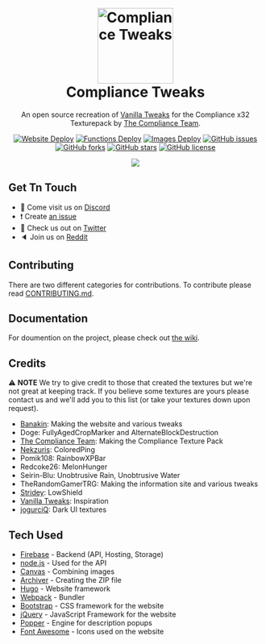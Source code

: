 [discord]:https://discord.gg/kBMEmDD
[twitter]:https://twitter.com/faithfultweaks
[reddit]:https://www.reddit.com/r/FaithfulTweaks/
[wiki]:https://github.com/ComplianceTweaks/ComplianceTweaks/wiki

<h1 align="center">
    <br>
    <a href="https://faithfultweaks.com/"><img src="https://raw.githubusercontent.com/ComplianceTweaks/ComplianceTweaks/master/website/static/images/logo.png" alt="Compliance Tweaks" width="150"></a>
    <br>
    Compliance Tweaks
    <br>
</h1>

<p align="center">An open source recreation of <a href="https://vanillatweaks.net/picker/resource-packs/">Vanilla Tweaks</a> for the Compliance x32 Texturepack by <a href="https://compliancepack.net/">The Compliance Team</a>.</p>

<p align="center">
    <a href="https://github.com/ComplianceTweaks/ComplianceTweaks/actions"><img alt="Website Deploy" src="https://github.com/ComplianceTweaks/ComplianceTweaks/workflows/Website%20Deploy/badge.svg"></a>
    <a href="https://github.com/ComplianceTweaks/ComplianceTweaks/actions"><img alt="Functions Deploy" src="https://github.com/ComplianceTweaks/ComplianceTweaks/workflows/Functions%20Deploy/badge.svg"></a>
    <a href="https://github.com/ComplianceTweaks/ComplianceTweaks/actions"><img alt="Images Deploy" src="https://github.com/ComplianceTweaks/ComplianceTweaks/workflows/Images%20Deploy/badge.svg"></a>
    <a href="https://github.com/ComplianceTweaks/ComplianceTweaks/issues"><img alt="GitHub issues" src="https://img.shields.io/github/issues/ComplianceTweaks/ComplianceTweaks"></a>
    <a href="https://github.com/ComplianceTweaks/ComplianceTweaks/network"><img alt="GitHub forks" src="https://img.shields.io/github/forks/ComplianceTweaks/ComplianceTweaks"></a>
    <a href="https://github.com/ComplianceTweaks/ComplianceTweaks/stargazers"><img alt="GitHub stars" src="https://img.shields.io/github/stars/ComplianceTweaks/ComplianceTweaks"></a>
    <a href="https://github.com/ComplianceTweaks/ComplianceTweaks/blob/master/LICENSE"><img alt="GitHub license" src="https://img.shields.io/github/license/ComplianceTweaks/ComplianceTweaks"></a>
</p>

<p align="center"><img src="https://raw.githubusercontent.com/ComplianceTweaks/ComplianceTweaks/master/screenshot.png"></img></p>

## Get Tn Touch
- 💬 Come visit us on [Discord][discord]
- ❗️ Create [an issue](https://github.com/ComplianceTweaks/ComplianceTweaks/issues/new)
- 🦜 Check us out on [Twitter][twitter]
- 🔈 Join us on [Reddit][reddit]

## Contributing
There are two different categories for contributions. To contribute please read [CONTRIBUTING.md](CONTRIBUTING.md).

## Documentation
For doumention on the project, please check out [the wiki][wiki].

## Credits
⚠ **NOTE** We try to give credit to those that created the textures but we're not great at keeping track. If you believe some textures are yours please contact us and we'll add you to this list (or take your textures down upon request).
- [Banakin](https://banakin.github.io): Making the website and various tweaks
- Doge: FullyAgedCropMarker and AlternateBlockDestruction
- [The Compliance Team](https://compliancepack.net/): Making the Compliance Texture Pack
- [Nekzuris](https://twitter.com/Nekzuris): ColoredPing
- Pomik108: RainbowXPBar
- Redcoke26: MelonHunger
- Seirin-Blu: Unobtrusive Rain, Unobtrusive Water
- TheRandomGamerTRG: Making the information site and various tweaks
- [Stridey](https://www.planetminecraft.com/member/stridey/): LowShield
- [Vanilla Tweaks](https://vanillatweaks.net/picker/resource-packs/): Inspiration
- [jogurciQ](https://www.planetminecraft.com/member/jogurciq/): Dark UI textures

## Tech Used
- [Firebase](https://firebase.google.com/) - Backend (API, Hosting, Storage)
- [node.js](https://nodejs.org/) - Used for the API
- [Canvas](https://github.com/Automattic/node-canvas) - Combining images
- [Archiver](https://github.com/archiverjs/node-archiver) - Creating the ZIP file
- [Hugo](https://gohugo.io/) - Website framework
- [Webpack](https://webpack.js.org/) - Bundler
- [Bootstrap](https://getbootstrap.com/) - CSS framework for the website
- [jQuery](https://jquery.com/) - JavaScript Framework for the website
- [Popper](https://popper.js.org/) - Engine for description popups
- [Font Awesome](https://fontawesome.com/) - Icons used on the website
